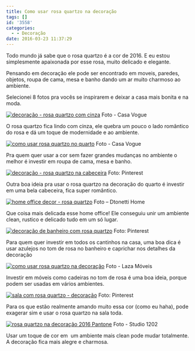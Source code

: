 ```yaml
---
title: Como usar rosa quartzo na decoração
tags: []
id: '3558'
categories:
  - - Decoração
date: 2016-03-23 11:37:29
---
```


Todo mundo já sabe que o rosa quartzo é a cor de 2016. E eu estou simplesmente apaixonada por esse rosa, muito delicado e elegante.

Pensando em decoração ele pode ser encontrado em moveis, paredes, objetos, roupa de cama, mesa e banho dando um ar muito charmoso ao ambiente.

Selecionei 8 fotos pra vocês se inspirarem e deixar a casa mais bonita e na moda.

[![decoração - rosa quartzo com cinza](/images/2016/03/rosa-quartzo-com-cinza-decor.jpg)](/images/2016/03/rosa-quartzo-com-cinza-decor.jpg) Foto - Casa Vogue

O rosa quartzo fica lindo com cinza, ele quebra um pouco o lado romântico do rosa e dá um toque de modernidade e ao ambiente.

[![como usar rosa quartzo no quarto](/images/2016/03/decoração-rosa-quartzo-na-roupa-de-cama-593x1024.jpg)](/images/2016/03/decoração-rosa-quartzo-na-roupa-de-cama.jpg) Foto - Casa Vogue

Pra quem quer usar a cor sem fazer grandes mudanças no ambiente o melhor é investir em roupa de cama, mesa e banho.

[![decoração - rosa quartzo na cabeceira ](/images/2016/03/cabeceira-de-cama-rosa-quartzo.jpg)](/images/2016/03/cabeceira-de-cama-rosa-quartzo.jpg) Foto: Pinterest

Outra boa ideia pra usar o rosa quartzo na decoração do quarto é investir em uma bela cabeceira, fica super romântico.

[![home office decor - rosa quartzo ](/images/2016/03/cadeira-cor-rosa-quartzo-decoração-2016-768x1024.jpg)](/images/2016/03/cadeira-cor-rosa-quartzo-decoração-2016.jpg) Foto – Dtonetti Home

Que coisa mais delicada esse home office! Ele conseguiu unir um ambiente clean, rustico e delicado tudo em um só lugar.

[![decoração de banheiro com rosa quartzo](/images/2016/03/decoração-rosa-quartzo-2016-banheiro.jpg)](/images/2016/03/decoração-rosa-quartzo-2016-banheiro.jpg) Foto: Pinterest

Para quem quer investir em todos os cantinhos na casa, uma boa dica é usar azulejos no tom de rosa no banheiro e caprichar nos detalhes da decoração

[![como usar rosa quartzo na decoração ](/images/2016/03/decoração-2016-rosa-quartzo.jpg)](/images/2016/03/decoração-2016-rosa-quartzo.jpg) Foto - Laza Móveis

Investir em móveis como cadeiras no tom de rosa é uma boa ideia, porque podem ser usadas em vários ambientes.

[![sala com rosa quartzo - decoração ](/images/2016/03/Parede-com-rosa-quartzo-decoração-2016.jpg)](/images/2016/03/Parede-com-rosa-quartzo-decoração-2016.jpg) Foto: Pinterest

Para os que estão realmente amando muito essa cor (como eu haha), pode exagerar sim e usar o rosa quartzo na sala toda.

[![rosa quartzo na decoração 2016 Pantone](/images/2016/03/decoração-com-rosa-quartzo-2016-682x1024.jpg)](/images/2016/03/decoração-com-rosa-quartzo-2016.jpg) Foto - Studio 1202

Usar um toque de cor em  um ambiente mais clean pode mudar totalmente. A decoração fica mais alegre e charmosa.
